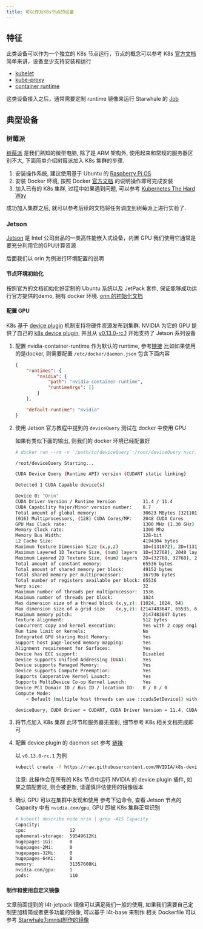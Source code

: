 ```yaml
---
title: 可以作为K8s节点的设备
---
```


## 特征

此类设备可以作为一个独立的 K8s 节点运行，节点的概念可以参考 K8s [官方文档](https://kubernetes.io/docs/concepts/architecture/nodes/)
简单来讲，设备至少支持安装和运行

* [kubelet](https://kubernetes.io/docs/reference/generated/kubelet)
* [kube-proxy](https://kubernetes.io/docs/reference/command-line-tools-reference/kube-proxy/)
* [container runtime](https://kubernetes.io/docs/setup/production-environment/container-runtimes)

这类设备接入之后，通常需要定制 runtime 镜像来运行 Starwhale 的 [Job](/zh/docs/overview/concepts#7-job-step-and-task)

## 典型设备

### 树莓派

[树莓派](https://www.raspberrypi.com/) 是我们熟知的微型电脑, 除了是 ARM 架构外, 使用起来和常规的服务器区别不大, 下面简单介绍树莓派加入 K8s 集群的步骤.

1. 安装操作系统, 建议使用基于 Ubuntu 的 [Raspberry Pi OS](https://www.raspberrypi.com/software/)
2. 安装 Docker 环境, 按照 Docker [官方文档](https://docs.docker.com/engine/install/debian/) 的说明操作即可完成安装
3. 加入已有的 K8s 集群, 过程中如果遇到问题, 可以参考 [Kubernetes The Hard Way](https://github.com/kelseyhightower/kubernetes-the-hard-way)

成功加入集群之后, 就可以参考后续的文档将任务调度到树莓派上进行实验了.

### Jetson

[Jetson](https://www.nvidia.com/en-us/autonomous-machines/embedded-systems/) 是 Intel 公司出品的一类高性能嵌入式设备，内置 GPU
我们使用它通常是要充分利用它的GPU计算资源

后面我们以 orin 为例进行环境配置的说明

#### 节点环境初始化

按照官方的文档初始化好定制的 Ubuntu 系统以及 JetPack 套件, 保证能够成功运行官方提供的demo, 拥有 docker 环境. [orin 的初始化文档](https://developer.nvidia.com/embedded/learn/get-started-jetson-agx-orin-devkit)

#### 配置 GPU

K8s 基于 [device plugin](https://kubernetes.io/docs/concepts/extend-kubernetes/compute-storage-net/device-plugins/) 机制支持将硬件资源发布到集群.
NVIDIA 为它的 GPU 提供了自己的 [k8s device plugin](https://github.com/NVIDIA/k8s-device-plugin), 并且从 [v0.13.0-rc.1](https://github.com/NVIDIA/k8s-device-plugin/releases/tag/v0.13.0-rc.1) 开始支持了 Jetson 系列设备

1. 配置 nvidia-container-runtime 作为默认的 runtime, 参考[链接](https://github.com/NVIDIA/k8s-device-plugin#preparing-your-gpu-nodes)
    比如如果使用的是docker, 则需要配置 `/etc/docker/daemon.json` 包含下面内容

    ```json
    {
        "runtimes": {
            "nvidia": {
                "path": "nvidia-container-runtime",
                "runtimeArgs": []
            }
        },

        "default-runtime": "nvidia"
    }
    ```

2. 使用 Jetson 官方教程中提到的 `deviceQuery` 测试在 docker 中使用 GPU

    如果有类似下面的输出, 则我们的 docker 环境已经配置好

    ```sh
    # docker run --rm -v `/path/to/deviceQuery`:/root/deviceQuery nvcr.io/nvidia/l4t-jetpack:r35.1.0 /root/deivceQuery

    /root/deviceQuery Starting...

    CUDA Device Query (Runtime API) version (CUDART static linking)

    Detected 1 CUDA Capable device(s)

    Device 0: "Orin"
    CUDA Driver Version / Runtime Version          11.4 / 11.4
    CUDA Capability Major/Minor version number:    8.7
    Total amount of global memory:                 30623 MBytes (32110190592 bytes)
    (016) Multiprocessors, (128) CUDA Cores/MP:    2048 CUDA Cores
    GPU Max Clock rate:                            1300 MHz (1.30 GHz)
    Memory Clock rate:                             1300 Mhz
    Memory Bus Width:                              128-bit
    L2 Cache Size:                                 4194304 bytes
    Maximum Texture Dimension Size (x,y,z)         1D=(131072), 2D=(131072, 65536), 3D=(16384, 16384, 16384)
    Maximum Layered 1D Texture Size, (num) layers  1D=(32768), 2048 layers
    Maximum Layered 2D Texture Size, (num) layers  2D=(32768, 32768), 2048 layers
    Total amount of constant memory:               65536 bytes
    Total amount of shared memory per block:       49152 bytes
    Total shared memory per multiprocessor:        167936 bytes
    Total number of registers available per block: 65536
    Warp size:                                     32
    Maximum number of threads per multiprocessor:  1536
    Maximum number of threads per block:           1024
    Max dimension size of a thread block (x,y,z): (1024, 1024, 64)
    Max dimension size of a grid size    (x,y,z): (2147483647, 65535, 65535)
    Maximum memory pitch:                          2147483647 bytes
    Texture alignment:                             512 bytes
    Concurrent copy and kernel execution:          Yes with 2 copy engine(s)
    Run time limit on kernels:                     No
    Integrated GPU sharing Host Memory:            Yes
    Support host page-locked memory mapping:       Yes
    Alignment requirement for Surfaces:            Yes
    Device has ECC support:                        Disabled
    Device supports Unified Addressing (UVA):      Yes
    Device supports Managed Memory:                Yes
    Device supports Compute Preemption:            Yes
    Supports Cooperative Kernel Launch:            Yes
    Supports MultiDevice Co-op Kernel Launch:      Yes
    Device PCI Domain ID / Bus ID / location ID:   0 / 0 / 0
    Compute Mode:
        < Default (multiple host threads can use ::cudaSetDevice() with device simultaneously) >

    deviceQuery, CUDA Driver = CUDART, CUDA Driver Version = 11.4, CUDA Runtime Version = 11.4, NumDevs = 1
    ```

3. 将节点加入 K8s 集群
    此环节和服务器无差别, 细节参考 K8s 相关文档完成即可

4. 配置 device plugin 的 daemon set
    参考 [链接](https://github.com/NVIDIA/k8s-device-plugin#enabling-gpu-support-in-kubernetes)

    以 `v0.13.0-rc.1` 为例

    ```sh
    kubectl create -f https://raw.githubusercontent.com/NVIDIA/k8s-device-plugin/v0.13.0-rc.1/nvidia-device-plugin.yml
    ```

    注意: 此操作会在所有的 K8s 节点中运行 NVIDIA 的 device plugin 插件, 如果之前配置过, 则会被更新, 请谨慎评估使用的镜像版本

5. 确认 GPU 可以在集群中发现和使用
    参考下边命令, 查看 Jetson 节点的 Capacity 中有 `nvidia.com/gpu`, GPU 即被 K8s 集群正常识别

    ```sh
    # kubectl describe node orin | grep -A15 Capacity
    Capacity:
    cpu:                12
    ephemeral-storage:  59549612Ki
    hugepages-1Gi:      0
    hugepages-2Mi:      0
    hugepages-32Mi:     0
    hugepages-64Ki:     0
    memory:             31357608Ki
    nvidia.com/gpu:     1
    pods:               110
    ```

#### 制作和使用自定义镜像

文章前面提到的 l4t-jetpack 镜像可以满足我们一般的使用, 如果我们需要自己定制更加精简或者更多功能的镜像, 可以基于 l4t-base 来制作
相关 Dockerfile 可以参考 [Starwhale为mnist制作的镜像](https://github.com/star-whale/starwhale/tree/main/docker/devices/jetson)
